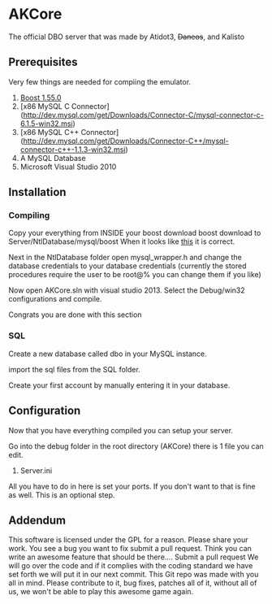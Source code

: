 AKCore
======

The official DBO server that was made by Atidot3, ~~Daneos~~, and Kalisto


## Prerequisites

Very few things are needed for compiing the emulator.

1. [Boost 1.55.0](http://sourceforge.net/projects/boost/files/boost/1.55.0/boost_1_55_0.zip/download)
2. [x86 MySQL C Connector] (http://dev.mysql.com/get/Downloads/Connector-C/mysql-connector-c-6.1.5-win32.msi)
3. [x86 MySQL C++ Connector] (http://dev.mysql.com/get/Downloads/Connector-C++/mysql-connector-c++-1.1.3-win32.msi)
4. A MySQL Database 
5. Microsoft Visual Studio 2010


## Installation

### Compiling

Copy your everything from INSIDE your boost download boost download to Server/NtlDatabase/mysql/boost
When it looks like [this](http://puu.sh/a0q9o/946f96747f.png) it is correct.

Next in the NtlDatabase folder open mysql_wrapper.h and change the database credentials to your database credentials
(currently the stored procedures require the user to be root@% you can change them if you like)
 
Now open AKCore.sln with visual studio 2013.
Select the Debug/win32 configurations and compile.

Congrats you are done with this section
 
### SQL

Create a new database called dbo in your MySQL instance.

import the sql files from the SQL folder.

Create your first account by manually entering it in your database.

## Configuration

Now that you have everything compiled you can setup your server.

Go into the debug folder in the root directory (AKCore) 
there is 1 file you can edit.

1. Server.ini

All you have to do in here is set your ports. If you don't want to that is fine as well.
This is an optional step.


## Addendum

This software is licensed under the GPL for a reason.
Please share your work.
You see a bug you want to fix submit a pull request.
Think you can write an awesome feature that should be there.... Submit a pull request
We will go over the code and if it complies with the coding standard we have set forth
we will put it in our next commit. This Git repo was made with you all in mind. Please
contribute to it, bug fixes, patches all of it,  without all of us, we won't be able to 
play this awesome game again.

